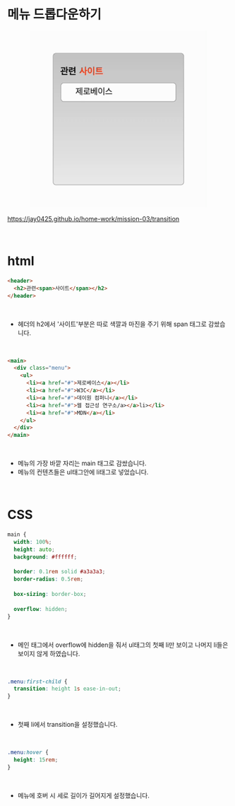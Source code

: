 # 메뉴 드롭다운하기

<p align="center"><img src="./3차과제이미지.gif" width="400" height="400"></p>

https://jay0425.github.io/home-work/mission-03/transition

<br>

# html

```html
<header>
  <h2>관련<span>사이트</span></h2>
</header>
```

<br/>

- 헤더의 h2에서 '사이트'부분은 따로 색깔과 마진을 주기 위해 span 태그로 감쌌습니다.

<br/>

```html
<main>
  <div class="menu">
    <ul>
      <li><a href="#">제로베이스</a></li>
      <li><a href="#">W3C</a></li>
      <li><a href="#">데이원 컴퍼니</a></li>
      <li><a href="#">웹 접근성 연구소/a></a>li></li>
      <li><a href="#">MDN</a></li>
    </ul>
  </div>
</main>
```

<br/>

- 메뉴의 가장 바깥 자리는 main 태그로 감쌌습니다.
- 메뉴의 컨텐츠들은 ul태그안에 li태그로 넣었습니다.

<br/>

# CSS

```css
main {
  width: 100%;
  height: auto;
  background: #ffffff;

  border: 0.1rem solid #a3a3a3;
  border-radius: 0.5rem;

  box-sizing: border-box;

  overflow: hidden;
}
```

<br>

- 메인 태그에서 overflow에 hidden을 줘서 ul태그의 첫째 li만 보이고 나머지 li들은 보이지 않게 하였습니다.

<br>

```css
.menu:first-child {
  transition: height 1s ease-in-out;
}
```

<br>

- 첫째 li에서 transition을 설정했습니다.

<br>

```css
.menu:hover {
  height: 15rem;
}
```

<br>

- 메뉴에 호버 시 세로 길이가 길어지게 설정했습니다.
